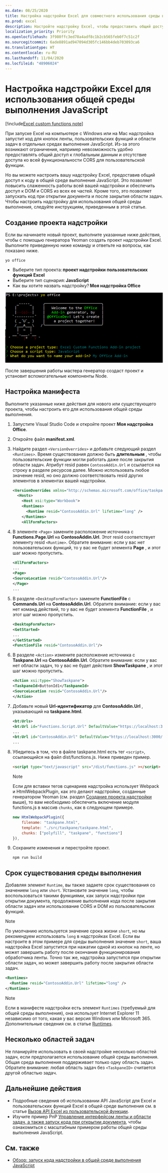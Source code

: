 ```yaml
---
ms.date: 08/25/2020
title: Настройка надстройки Excel для совместного использования среды выполнения браузера
ms.prod: excel
description: Настройте надстройку Excel, чтобы предоставить общий доступ к среде выполнения браузера и запускать код ленты, области задач и пользовательских функций в одной и той же среде выполнения.
localization_priority: Priority
ms.openlocfilehash: 3f980ffc3ed78a4adf8c1b2cb565feb0f7c51c2f
ms.sourcegitcommit: 6ade8891ad947094d305fc146bb4deb703093ca6
ms.translationtype: HT
ms.contentlocale: ru-RU
ms.lasthandoff: 11/04/2020
ms.locfileid: "48906024"
---
```

# <a name="configure-your-excel-add-in-to-use-a-shared-javascript-runtime"></a>Настройка надстройки Excel для использования общей среды выполнения JavaScript

[!include[Excel custom functions note](../includes/excel-custom-functions-note.md)]

При запуске Excel на компьютере с Windows или на Mac надстройка запустит код для кнопок ленты, пользовательских функций и области задач в отдельных средах выполнения JavaScript. Из-за этого возникают ограничения, например невозможность удобно предоставлять общий доступ к глобальным данным и отсутствие доступа ко всей функциональности CORS для пользовательской функции.

Но вы можете настроить вашу надстройку Excel, предоставив общий доступ к коду в общей среде выполнения  JavaScript. Это позволяет повысить слаженность работы всей вашей надстройки и обеспечить доступ к DOM и CORS из всех ее частей. Кроме того, это позволяет запускать код при открытии документа и после закрытия области задач. Чтобы настроить надстройку для использования общей среды выполнения, следуйте инструкциям, приведенным в этой статье.

## <a name="create-the-add-in-project"></a>Создание проекта надстройки

Если вы начинаете новый проект, выполните указанные ниже действия, чтобы с помощью генератора Yeoman создать проект надстройки Excel. Выполните приведенную ниже команду и ответьте на вопросы, как показано ниже.

```command line
yo office
```

- Выберите тип проекта: **проект надстройки пользовательских функций Excel**
- Выберите тип сценария: **JavaScript**
- Как вы хотите назвать надстройку? **Моя надстройка Office**

![Снимок экрана: ответы на вопросы Office о создании проекта надстройки.](../images/yo-office-excel-project.png)

После завершения работы мастера генератор создаст проект и установит вспомогательные компоненты Node.

## <a name="configure-the-manifest"></a>Настройка манифеста

Выполните указанные ниже действия для нового или существующего проекта, чтобы настроить его для использования общей среды выполнения.

1. Запустите Visual Studio Code и откройте проект **Моя надстройка Office**.
2. Откройте файл **manifest.xml**.
3. Найдите раздел `<VersionOverrides>` и добавьте следующий раздел `<Runtimes>`. Время существования должно быть **длительным** , чтобы пользовательские функции могли работать даже после закрытия области задач. Атрибут resid равен `ContosoAddin.Url` и ссылается на строку в разделе ресурсов далее. Можно использовать любое значение resid, но оно должно соответствовать resid других элементов в элементах вашей надстройки.

   ```xml
   <VersionOverrides xmlns="http://schemas.microsoft.com/office/taskpaneappversionoverrides" xsi:type="VersionOverridesV1_0">
     <Hosts>
       <Host xsi:type="Workbook">
       <Runtimes>
         <Runtime resid="ContosoAddin.Url" lifetime="long" />
       </Runtimes>
       <AllFormFactors>
   ```

4. В элементе `<Page>` замените расположение источника с **Functions.Page.Url** на **ContosoAddin.Url**. Этот resid соответствует элементу resid `<Runtime>`. Обратите внимание: если у вас нет пользовательских функций, то у вас не будет элемента **Page** , и этот шаг можно пропустить.

   ```xml
   <AllFormFactors>
   ...
   <Page>
   <SourceLocation resid="ContosoAddin.Url"/>
   </Page>
   ...
   ```

5. В разделе `<DesktopFormFactor>` замените **FunctionFile** с **Commands.Url** на **ContosoAddin.Url**. Обратите внимание: если у вас нет команд действий, то у вас не будет элемента **FunctionFile** , и этот шаг можно пропустить.

   ```xml
   <DesktopFormFactor>
   <GetStarted>
   ...
   </GetStarted>
   <FunctionFile resid="ContosoAddin.Url"/>
   ```

6. В разделе `<Action>` измените расположение источника с **Taskpane.Url** на **ContosoAddin.Url**. Обратите внимание: если у вас нет области задач, то у вас не будет действия **ShowTaskpane** , и этот шаг можно пропустить.

   ```xml
   <Action xsi:type="ShowTaskpane">
   <TaskpaneId>ButtonId1</TaskpaneId>
   <SourceLocation resid="ContosoAddin.Url"/>
   </Action>
   ```

7. Добавьте новый **Url-идентификатор** для **ContosoAddin.Url** , указывающий на **taskpane.html**.

   ```xml
   <bt:Urls>
   <bt:Url id="Functions.Script.Url" DefaultValue="https://localhost:3000/dist/functions.js"/>
   ...
   <bt:Url id="ContosoAddin.Url" DefaultValue="https://localhost:3000/dist/taskpane.html"/>
   ...
   ```

8. Убедитесь в том, что в файле taskpane.html есть тег `<script>`, ссылающийся на файл dist/functions.js. Ниже приведен пример.

   ```html
   <script type="text/javascript" src="/dist/functions.js" ></script>
   ```

   > [!NOTE]
   > Если для вставки тегов сценариев надстройка использует Webpack и HtmlWebpackPlugin, как это делают надстройки, созданные генератором Yeoman (см. раздел [Создание проекта надстройки](#create-the-add-in-project) выше), то вам необходимо обеспечить включение модуля functions.js в массив `chunks`, как в следующем примере.
   >
   > ```javascript
   > new HtmlWebpackPlugin({
   >     filename: "taskpane.html",
   >     template: "./src/taskpane/taskpane.html",
   >     chunks: ["polyfill", "taskpane", "functions"]
   > }),
   >```

9. Сохраните изменения и перестройте проект.

   ```command line
   npm run build
   ```

## <a name="runtime-lifetime"></a>Срок существования среды выполнения

Добавляя элемент `Runtime`, вы также задаете срок существования со значением `long` или `short`. Установите значение `long`, чтобы воспользоваться такими функциями, как запуск надстройки при открытии документа, продолжение выполнения кода после закрытия области задач или использование CORS и DOM из пользовательских функций.

>[!NOTE]
> По умолчанию используется значение срока жизни `short`, но мы рекомендуем использовать `long` в надстройках Excel. Если вы настроите в этом примере для среды выполнения значение `short`, ваша надстройка Excel запустится при нажатии одной из кнопок на ленте, но может завершить работу после окончания функционирования обработчика ленты. Точно так же, надстройка запустится при открытии области задач, но может завершить работу после закрытия области задач.

```xml
<Runtimes>
  <Runtime resid="ContosoAddin.Url" lifetime="long" />
</Runtimes>
```

>[!NOTE]
> Если в манифесте надстройки есть элемент `Runtimes` (требуемый для общей среды выполнения), она использует Internet Explorer 11 независимо от того, какая у вас версия Windows или Microsoft 365. Дополнительные сведения см. в статье [Runtimes](../reference/manifest/runtimes.md).

## <a name="multiple-task-panes"></a>Несколько областей задач

Не планируйте использовать в своей надстройке несколько областей задач, если предполагается использование общей среды выполнения. Общая среда выполнения поддерживает только одну область задач. Обратите внимание: любая область задач без `<TaskpaneID>` считается другой областью задач.

## <a name="next-steps"></a>Дальнейшие действия

- Подробные сведения об использовании API JavaScript для Excel и пользовательских функций Excel в общей среде выполнения см. в статье [Вызов API Excel из пользовательской функции](call-excel-apis-from-custom-function.md).
- Изучите пример PnP [Управление интерфейсом ленты и области задач, а также запуск кода при открытии документа](https://github.com/OfficeDev/PnP-OfficeAddins/tree/master/Samples/excel-shared-runtime-scenario), чтобы ознакомиться с масштабным примером работы общей среды выполнения JavaScript.

## <a name="see-also"></a>См. также

- [Обзор: запуск кода надстройки в общей среде выполнения JavaScript](custom-functions-shared-overview.md)
